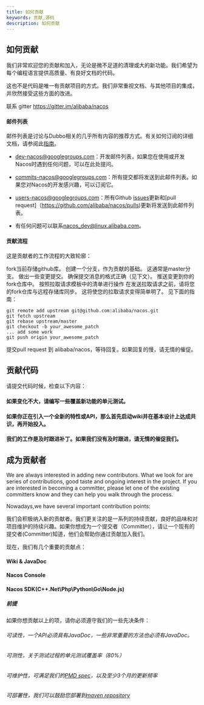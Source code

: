 ```yaml
---
title: 如何贡献
keywords: 贡献,源码
description: 如何贡献
---
```


## 如何贡献

我们非常欢迎您的贡献和加入，无论是微不足道的清理或大的新功能。我们希望为每个编程语言提供高质量、有良好文档的代码。

这也不是代码是唯一有贡献项目的方式。我们非常重视文档、与其他项目的集成，并欣然接受这些方面的改进。

联系
gitter https://gitter.im/alibaba/nacos


#### 邮件列表

邮件列表是讨论与Dubbo相关的几乎所有内容的推荐方式。有关如何订阅的详细文档，请参阅此[指南](https://github.com/apache/incubator-dubbo/wiki/Mailing-list-subscription-guide)。

- <a href="mailto:dev-nacos%2Bsubscribe@googlegroups.com">dev-nacos@googlegroups.com</a>：开发邮件列表，如果您在使用或开发Nacos时遇到任何问题，可以在此处提问。
- <a href="mailto:commits-nacos%2Bsubscribe@googlegroups.com">commits-nacos@googlegroups.com</a>：所有提交都将发送到此邮件列表。如果您对Nacos的开发感兴趣，可以订阅它。
- <a href="mailto:users-nacos%2Bsubscribe@googlegroups.com">users-nacos@googlegroups.com</a>：所有Github [issues](https://github.com/alibaba/nacos/issues)更新和[pull request]（https://github.com/alibaba/nacos/pulls)更新将发送到此邮件列表。

- 有任何问题可以联系<a href="mailto:nacos_dev@linux.alibaba.com">nacos_dev@linux.alibaba.com</a>。
#### 贡献流程
这是贡献者的工作流程的大致轮廓：

fork当前存储github库。
创建一个分支，作为贡献的基础。 这通常是master分支。
做出一些变更提交。
确保提交消息的格式正确（见下文）。
推送变更到你的fork仓库中。
按照拉取请求模板中的清单进行操作
在发送拉取请求之前，请将您的fork仓库与远程存储库同步。 这将使您的拉取请求变得简单明了。 见下面的指南：
```
git remote add upstream git@github.com:alibaba/nacos.git
git fetch upstream
git rebase upstream/master
git checkout -b your_awesome_patch
... add some work
git push origin your_awesome_patch
```
提交pull request 到 alibaba/nacos，等待回复。如果回复的慢，请无情的催促。
## 贡献代码

请提交代码时候，检查以下内容：

#### 如果变化不大，请编写一些覆盖新功能的单元测试。

#### 如果你正在引入一个全新的特性或API，那么首先启动wiki并在基本设计上达成共识，再开始投入。

#### 我们的工作是及时跟进补丁。如果我们没有及时跟进，请无情的催促我们。



## 成为贡献者

We are always interested in adding new contributors. What we look for are series of contributions, good taste and ongoing interest in the project. If you are interested in becoming a committer, please let one of the existing committers know and they can help you walk through the process.

Nowadays,we have several important contribution points:


我们会积极纳入新的贡献者。我们更关注的是一系列的持续贡献，良好的品味和对项目维护的持续兴趣。如果你想成为一个提交者（Committer），请让一个现有的提交者(Committer)知道，他们会帮助你通过贡献加入我们。

现在，我们有几个重要的贡献点：
#### Wiki & JavaDoc
#### Nacos Console
#### Nacos SDK(C++\.Net\Php\Python\Go\Node.js)

##### 前提
如果你想贡献以上的项，请你必须遵守我们的一些先决条件：

###### 可读性，一个API必须具有JavaDoc，一些非常重要的方法也必须有JavaDoc。

###### 可测性，关于测试过程的单元测试覆盖率（80%）

###### 可维护性，可满足我们的[PMD spec](style/codeStyle.xml)，以及至少3个月的更新频率

###### 可部署性，我们可以鼓励您部署到[maven repository](http://search.maven.org/)
 
